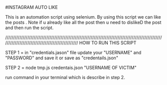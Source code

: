 #INSTAGRAM AUTO LIKE 


This is an automation script using selenium. By using this script we can like the posts .
Note if u already like all the post then u need to dislikeD the post and then run the script.

/////////////////////////////////////////////////////////////////////////////////////////////////////////////////////////////////////////////////
 HOW TO RUN THIS SCRIPT

STEP 1 = in "credentials.jason" file update your "USERNAME" and "PASSWORD" and save it or save as "credentails.json" 

STEP 2 = node tmp.js credentais.json "USERNAME OF VICTIM" 

run command in your terminal which is describe in step 2.
